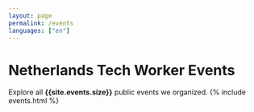```yaml
---
layout: page
permalink: /events
languages: ["en"]
---
```

<h1>Netherlands Tech Worker Events</h1>
Explore all <b>{{site.events.size}}</b> public events we organized.
{% include events.html %}
